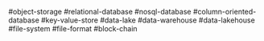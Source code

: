 #object-storage 
#relational-database 
#nosql-database 
#column-oriented-database 
#key-value-store 
#data-lake
#data-warehouse 
#data-lakehouse 
#file-system 
#file-format 
#block-chain 